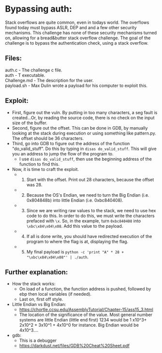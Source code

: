 # Bypassing auth:
Stack overflows are quite common, even in todays world. The overflows found today must bypass ASLR, DEP and and a few other security mechanisms. This challenge has none of these security mechanisms turned on, allowing for a bread&butter stack overflow challenge. The goal of the challenge is to bypass the authentication check, using a stack overflow.

## Files:
auth.c - The challenge c file.  
auth - T executable.  
Challenge.md - The description for the user.  
payload.sh - Max Dulin wrote a payload for his computer to exploit this.  

## Exploit:
- First, figure out the vuln. By putting in too many characters, a seg fault is created...Or, by reading the source code, there is no check on the input size of the buffer.
- Second, figure out the offset. This can be done in GDB, by manually looking at the stack during execution or using something like pattern.py. The offset should be 36 characters.
- Third, go into GDB to figure out the address of the function "do_valid_stuff". Do this by typing in `disas do_valid_stuff`. This will give you an address to jump the flow of the program to.
    - I use `disas do_valid_stuff`, then use the beginning address of the function to find this.
- Now, it is time to craft the exploit.
    - 1. Start with the offset. Print out 28 characters, because the offset was 28.
    - 2. Because the OS's Endian, we need to turn the Big Endian (i.e. 0x804848b) into little Endian (i.e. 0xbc840408).
    - 3. Since we are writing raw values to the stack, we need to use hex code to do this. In order to do this, we must write the characters prefaced with `\x`. So, in the example, turn `0xbc840408` into `\xbc\x84\x04\x08`. Add this value to the payload.
    - 4. If all is done write, you should have redirected execution of the program to where the flag is at, displaying the flag.
    - 5. My final payload is `python -c 'print "A" * 28 + "\xbc\x84\x04\x08"' | ./auth`.

## Further explanation:
- How the stack works:
    - On load of a function, the function address is pushed, followed by ebp then local variables (if needed).
    - Last on, first off style.
- Little Endian vs Big Endian:
    - https://chortle.ccsu.edu/AssemblyTutorial/Chapter-15/ass15_3.html
    - The location of the significance of the value. Most general number systems are little Endian (little end first) 1234 would be 1 x10^3+ 2x10^2 + 3x10^1 + 4x10^0 for instance. Big Endian would be 4x10^3....
- gdb:
    - This is a debugger
    - https://darkdust.net/files/GDB%20Cheat%20Sheet.pdf
